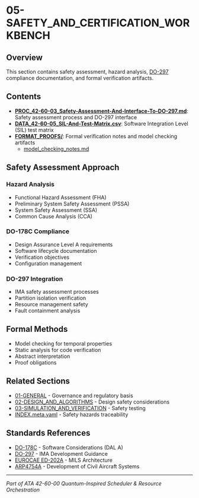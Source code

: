 # 05-SAFETY_AND_CERTIFICATION_WORKBENCH

## Overview

This section contains safety assessment, hazard analysis, [DO-297](https://www.rtca.org/content/standards-guidance-materials) compliance documentation, and formal verification artifacts.

## Contents

- **[PROC_42-60-03_Safety-Assessment-And-Interface-To-DO-297.md](PROC_42-60-03_Safety-Assessment-And-Interface-To-DO-297.md)**: Safety assessment process and DO-297 interface
- **[DATA_42-60-05_SIL-And-Test-Matrix.csv](DATA_42-60-05_SIL-And-Test-Matrix.csv)**: Software Integration Level (SIL) test matrix
- **[FORMAT_PROOFS/](FORMAT_PROOFS/)**: Formal verification notes and model checking artifacts
  - [model_checking_notes.md](FORMAT_PROOFS/model_checking_notes.md)

## Safety Assessment Approach

### Hazard Analysis
- Functional Hazard Assessment (FHA)
- Preliminary System Safety Assessment (PSSA)
- System Safety Assessment (SSA)
- Common Cause Analysis (CCA)

### DO-178C Compliance
- Design Assurance Level A requirements
- Software lifecycle documentation
- Verification objectives
- Configuration management

### DO-297 Integration
- IMA safety assessment processes
- Partition isolation verification
- Resource management safety
- Fault containment analysis

## Formal Methods

- Model checking for temporal properties
- Static analysis for code verification
- Abstract interpretation
- Proof obligations

## Related Sections

- [01-GENERAL](../01-GENERAL/) - Governance and regulatory basis
- [02-DESIGN_AND_ALGORITHMS](../02-DESIGN_AND_ALGORITHMS/) - Design safety considerations
- [03-SIMULATION_AND_VERIFICATION](../03-SIMULATION_AND_VERIFICATION/) - Safety testing
- [INDEX.meta.yaml](../INDEX.meta.yaml) - Safety hazards traceability

## Standards References

- [DO-178C](https://www.rtca.org/content/standards-guidance-materials) - Software Considerations (DAL A)
- [DO-297](https://www.rtca.org/content/standards-guidance-materials) - IMA Development Guidance
- [EUROCAE ED-202A](https://www.eurocae.net/) - MILS Architecture
- [ARP4754A](https://www.sae.org/standards/content/arp4754a/) - Development of Civil Aircraft Systems

---

*Part of ATA 42-60-00 Quantum-Inspired Scheduler & Resource Orchestration*
